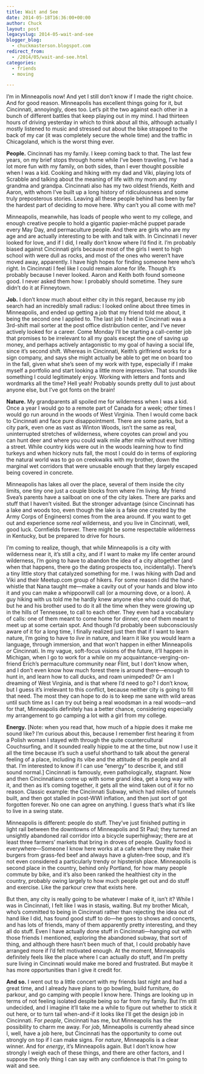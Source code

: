 ```yaml
---
title: Wait and See
date: 2014-05-18T16:36:00+00:00
author: Chuck
layout: post
legacyslug: 2014-05-wait-and-see
blogger_blog:
  - chuckmasterson.blogspot.com
redirect_from:
  - /2014/05/wait-and-see.html
categories:
  - friends
  - moving

---
```


I’m in Minneapolis now! And yet I still don’t know if I made the
right choice. And for good reason. Minneapolis has excellent things going for
it, but Cincinnati, annoyingly, does too. Let’s pit the two against each
other in a bunch of different battles that keep playing out in my mind. I had
thirteen hours of driving yesterday in which to think about all this, although
actually I mostly listened to music and stressed out about the bike strapped to
the back of my car (it was completely secure the whole time) and the traffic in
Chicagoland, which is the worst thing ever. 

**People.** Cincinnati has my family. I keep coming back to that. The last few
years, on my brief stops through home while I’ve been traveling,
I’ve had a lot more fun with my family, on both sides, than I ever
thought possible when I was a kid. Cooking and hiking with my dad and Viki,
playing lots of Scrabble and talking about the meaning of life with my mom and
my grandma and grandpa. Cincinnati also has my two oldest friends, Keith and
Aaron, with whom I’ve built up a long history of ridiculousness and some
truly preposterous stories. Leaving all these people behind has been by far the
hardest part of deciding to move here. Why can’t you all come with me?  

Minneapolis, meanwhile, has loads of people who went to my college, and enough
creative people to hold a gigantic papier-mâché puppet parade every May Day,
and permaculture people. And there are girls who are my age and are actually
interesting to be with and talk with. In Cincinnati I never looked for love,
and if I did, I really don’t know where I’d find it. I’m
probably biased against Cincinnati girls because most of the girls I went to
high school with were dull as rocks, and most of the ones who weren’t
have moved away, apparently. I have high hopes for finding someone here
who’s right. In Cincinnati I feel like I could remain alone for life.
Though it’s probably because I never looked. Aaron and Keith both found
someone good. I never asked them how: I probably should sometime.  They sure
didn’t do it at Finneytown.  

**Job.** I don’t know much about either city in this regard, because my
job search had an incredibly small radius: I looked online about three times in
Minneapolis, and ended up getting a job that my friend told me about, it being
the second one I applied to. The last job I held in Cincinnati was a 3rd-shift
mail sorter at the post office distribution center, and I’ve never
actively looked for a career.  Come Monday I’ll be starting a call-center
job that promises to be irrelevant to all my goals except the one of saving up
money, and perhaps actively antagonistic to my goal of having a social life,
since it’s second shift. Whereas in Cincinnati, Keith’s girlfriend
works for a sign company, and says she might actually be able to get me on
board too in the fall, given what she’s seen of my work with type,
especially if I make myself a portfolio and start looking a little more
impressive. That sounds like something I could legitimately enjoy. Working with
letters and fonts and wordmarks all the time?  Hell yeah! Probably sounds
pretty dull to just about anyone else, but I’ve got fonts on the brain!  

**Nature.** My grandparents all spoiled me for wilderness when I was a kid.
Once a year I would go to a remote part of Canada for a week; other times I
would go run around in the woods of West Virginia.  Then I would come back to
Cincinnati and face pure disappointment. There are some parks, but a city park,
even one as vast as Winton Woods, isn’t the same as real, uninterrupted
stretches of wilderness, where coyotes can prowl and you can hunt deer and
where you could walk mile after mile without ever hitting a street. While
country kids were out in the woods learning how to find turkeys and when
hickory nuts fall, the most I could do in terms of exploring the natural world
was to go on creekwalks with my brother, down the marginal wet corridors that
were unusable enough that they largely escaped being covered in concrete.  

Minneapolis has lakes all over the place, several of them inside the city
limits, one tiny one just a couple blocks from where I’m living. My
friend Svea’s parents have a sailboat on one of the city lakes. There are
parks and stuff that I haven’t visited. But the stronger advantage (since
Cincinnati has a lake and woods too, even though the lake is a fake one created
by the Army Corps of Engineers) comes from the area around. If you want to get
out and experience some *real* wilderness, and you live in Cincinnati, well,
good luck. Cornfields forever. There might be some respectable wilderness in
Kentucky, but be prepared to drive for hours. 

I’m coming to realize, though, that while Minneapolis is a city with
wilderness near it, it’s still a city, and if I want to make my life
center around wilderness, I’m going to have to abandon the idea of a city
altogether (and when that happens, there go the dating prospects too,
incidentally). There’s a tiny little story that catalyzed something for
me. I was hiking with Dad and Viki and their Meetup.com group of hikers.  For
some reason I did the hand-whistle that Nana taught me—make a cavity out of
your hands and blow into it and you can make a whippoorwill call (or a mourning
dove, or a loon). A guy hiking with us told me he hardly knew anyone else who
could do that, but he and his brother used to do it all the time when they were
growing up in the hills of Tennessee, to call to each other. They even had a
vocabulary of calls: one of them meant to come home for dinner, one of them
meant to meet up at some certain spot. And though I’d probably been
subconsciously aware of it for a long time, I finally realized just then that
if I want to learn nature, I’m going to have to *live* in nature, and
learn it like you would learn a language, through immersion, and that
won’t happen in either Minneapolis *or* Cincinnati. In my vague,
soft-focus visions of the future, it’ll happen in Michigan, when I go to
work for a while on my acquaintance-verging-on-friend Erich’s
permaculture community near Flint, but I don’t know when, and I
don’t even know how much forest there is around there—enough to hunt in,
and learn how to call ducks, and roam unimpeded? Or am I dreaming of West
Virginia, and is that where I’d need to go? I don’t know, but I
guess it’s irrelevant to this conflict, because neither city is going to
fill that need. The most they can hope to do is to keep me sane with wild areas
until such time as I can try out being a real woodsman in a real woods—and for
that, Minneapolis definitely has a better chance, considering especially my
arrangement to go camping a lot with a girl from my college.  

**Energy.** [Note: when you read that, how much of a hippie does it make me
sound like? I’m curious about this, because I remember first hearing it
from a Polish woman I stayed with through the quite countercultural
Couchsurfing, and it sounded really hippie to me at the time, but now I use it
all the time because it’s such a useful shorthand to talk about the
general feeling of a place, including its vibe and the attitude of its people
and all that. I’m interested to know if I can use “energy” to
describe it, and still sound normal.] Cincinnati is famously, even
pathologically, stagnant. Now and then Cincinnatians come up with some grand
idea, get a long way with it, and then as it’s coming together, it gets
all the wind taken out of it for no reason. Classic example: the Cincinnati
Subway, which had miles of tunnels built, and then got stalled in post-WWI
inflation, and then just sort of got forgotten forever. No one can agree on
anything. I guess that’s what it’s like to live in a swing state.  

Minneapolis is different: people do stuff. They’ve just finished putting
in light rail between the downtowns of Minneapolis and St Paul; they turned an
unsightly abandoned rail corridor into a bicycle superhighway; there are at
least three farmers’ markets that bring in droves of people. Quality food
is everywhere—Someone I know here works at a cafe where they make their burgers
from grass-fed beef and always have a gluten-free soup, and it’s not even
considered a particularly trendy or hipsterish place. Minneapolis is second
place in the country, behind only Portland, for how many people commute by
bike, and it’s also been ranked the healthiest city in the country,
probably owing largely to how much people get out and do stuff and exercise.
Like the parkour crew that exists here.  

But then, any city is really going to be whatever I make of it, isn’t it?
While I was in Cincinnati, I felt like I was in stasis, waiting. But my brother
Micah, who’s committed to being in Cincinnati rather than rejecting the
idea out of hand like I did, has found good stuff to do—he goes to shows and
concerts, and has lots of friends, many of them apparently pretty interesting,
and they all do stuff. Even I have actually done stuff in Cincinnati—hanging
out with those friends I mentioned, exploring the abandoned subway, that sort
of thing, and although there hasn’t been much of that, I could probably
have arranged more if I’d felt motivated enough. At the moment,
Minneapolis definitely feels like the place where I can actually do stuff, and
I’m pretty sure living in Cincinnati would make me bored and frustrated.
But maybe it has more opportunities than I give it credit for.  

**And so.** I went out to a little concert with my friends last night and had a
great time, and I already have plans to go bowling, build furniture, do
parkour, and go camping with people I know here.  Things are looking up in
terms of not feeling isolated despite being so far from my family. But
I’m still undecided, and I imagine it’ll take me a while to figure
out whether to stick it out here, or to turn tail when-and-if it looks like
I’ll get the design job in Cincinnati. For *people*, Cincinnati has me,
but Minneapolis has the possibility to charm me away. For *job*, Minneapolis is
currently ahead since I, well, have a job here, but Cincinnati has the
opportunity to come out strongly on top if I can make signs. For *nature*,
Minneapolis is a clear winner. And for *energy*, it’s Minneapolis again.
But I don’t know how strongly I weigh each of these things, and there are
other factors, and I suppose the only thing I can say with any confidence is
that I’m going to wait and see.  

